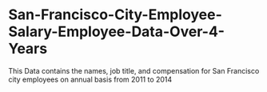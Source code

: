 # San-Francisco-City-Employee-Salary-Employee-Data-Over-4-Years
This Data contains the names, job title, and compensation for San Francisco city employees on annual basis from 2011 to 2014
